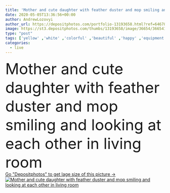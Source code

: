 ```yaml
---
title: 'Mother and cute daughter with feather duster and mop smiling and looking at each other in living room'
date: 2020-05-05T13:36:56+00:00
author: AndrewLozovyi
author_url: https://depositphotos.com/portfolio-13193658.html?ref=64678756
image: https://st3.depositphotos.com/thumbs/13193658/image/36654/366541510/api_thumb_450.jpg?forcejpeg=true
type: "post"
tags: ['yellow' ,'white' ,'colorful' ,'beautiful' ,'happy' ,'equipment' ,'girl' ,'smiling' ,'cute' ,'caucasian' ,'smile' ,'child' ,'family' ,'european' ,'kid' ,'emotion' ,'adorable' ,'home' ,'woman' ,'emotional' ,'clean' ,'hygiene' ,'together' ,'togetherness' ,'indoors' ,'blonde' ,'daughter' ,'casual' ,'household' ,'cleaning' ,'mother' ,'sofa' ,'mom' ,'housework' ,'housekeeping' ,'daytime' ,'mop' ,'parenthood' ,'preteen' ,'Two People' ,'copy space' ,'Elementary Age' ,'Living Room' ,'house cleaning' ,'rubber gloves' ,'feather duster' ,'Looking At Each Other' ]
categories: 
  - live
---
```

<div aling="center">
            <font size="60"> Mother and cute daughter with feather duster and mop smiling and looking at each other in living room</font>   
</div>
<div>
    <a href='https://st3.depositphotos.com/thumbs/13193658/image/36654/366541510/api_thumb_450.jpg?forcejpeg=true?ref=64678756' target=_blank > Go "Depositphotos" to get lage size of this picture ->
        <img href='https://st3.depositphotos.com/thumbs/13193658/image/36654/366541510/api_thumb_450.jpg?forcejpeg=true?ref=64678756' src='https://st3.depositphotos.com/13193658/36654/i/950/depositphotos_366541510-stock-photo-mother-cute-daughter-feather-duster.jpg?forcejpeg=true' alt='Mother and cute daughter with feather duster and mop smiling and looking at each other in living room' >
    </a>
</div>
